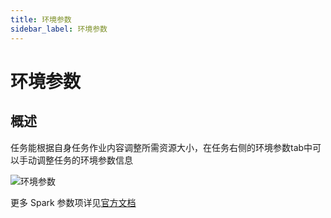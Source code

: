 ```yaml
---
title: 环境参数
sidebar_label: 环境参数
---
```


# 环境参数

## 概述

任务能根据自身任务作业内容调整所需资源大小，在任务右侧的环境参数tab中可以手动调整任务的环境参数信息

![环境参数](/img/readme/environment.png)

更多 Spark 参数项详见[官方文档](https://spark.apache.org/docs/2.1.3/configuration.html)